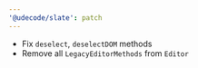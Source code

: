 ```yaml
---
'@udecode/slate': patch
---
```


- Fix `deselect`, `deselectDOM` methods
- Remove all `LegacyEditorMethods` from `Editor`
